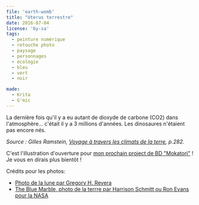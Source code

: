```yaml
---
file: 'earth-womb'
title: "Uterus terrestre"
date: 2016-07-04
license: 'by-sa'
tags:
  - peinture numérique
  - retouche photo
  - paysage
  - personnages
  - écologie
  - bleu
  - vert
  - noir

made:
  - Krita
  - G'mic
---
```


La dernière fois qu'il y a eu autant de dioxyde de carbone (CO2) dans l'atmosphère… c'était il y a 3 millions d'années. Les dinosaures n'étaient pas encore nés.

*Source : Gilles Ramstein, [Voyage à travers les climats de la terre](http://www.odilejacob.fr/catalogue/sciences/sciences-de-la-terre/voyage-a-travers-les-climats-de-la-terre_9782738128539.php), p.282.*

C'est l'illustration d'ouverture pour [mon prochain project de BD "Mokatori"](../bd/) !
Je vous en dirais plus bientôt !

Crédits pour les photos:
- [Photo de la lune par Gregory H. Revera](https://commons.wikimedia.org/wiki/File:FullMoon2010.jpg)
- [The Blue Marble, photo de la terrre par Harrison Schmitt ou Ron Evans pour la NASA](https://commons.wikimedia.org/wiki/File:The_Earth_seen_from_Apollo_17.jpg)

